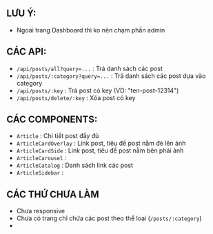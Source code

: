 ## LƯU Ý:
- Ngoài trang Dashboard thì ko nên chạm phần admin

## CÁC API:
- `/api/posts/all?query=...`        : Trả danh sách các post
- `/api/posts/:category?query=...`  : Trả danh sách các post dựa vào category
- `/api/posts/:key`                 : Trả post có key (VD: "ten-post-12314")
- `/api/posts/delete/:key`          : Xóa post có key

## CÁC COMPONENTS:
- `Article`              : Chi tiết post đầy đủ
- `ArticleCardOverlay`   : Link post, tiêu đề post nằm đè lên ảnh
- `ArticleCardSide`      : Link post, tiêu đề post nằm bên phải ảnh
- `ArticleCarousel`      :
- `ArticleCatalog`       : Danh sách link các post
- `ArticleSidebar`       : 

## CÁC THỨ CHƯA LÀM
- Chưa responsive
- Chưa có trang chỉ chứa các post theo thể loại (`/posts/:category`)
- 
